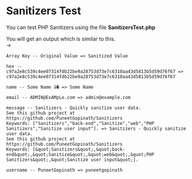# Sanitizers Test

You can test PHP Sanitizers using the file **SanitizersTest.php**

You will get an output which is similar to this.<br>
&rarr;

```
Array Key -- Original Value => Sanitized Value

hex -- c97a2e8c539c4ee07314fdb22be9a28753d73e7c6310aa43d5813b5d59d76f67 => c97a2e8c539c4ee07314fdb22be9a28753d73e7c6310aa43d5813b5d59d76f67

name -- Some Name ä� => Some Name

email -- ADMIN@ExAMpLe.com => admin@example.com

message -- Sanitizers - Quickly sanitize user data.
See this github project at https://github.com/PuneetGopinath/Sanitizers
Keywords: ["Sanitizers","back-end","Sanitize","web","PHP Sanitizers","Sanitize user input"]. => Sanitizers - Quickly sanitize user data.
See this github project at https://github.com/PuneetGopinath/Sanitizers
Keywords: [&quot;Sanitizers&quot;,&quot;back-end&quot;,&quot;Sanitize&quot;,&quot;web&quot;,&quot;PHP Sanitizers&quot;,&quot;Sanitize user input&quot;].

username -- PuneetGopinath => puneetgopinath


```